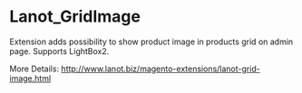 # Lanot_GridImage

Extension adds possibility to show product image in products grid on admin page. Supports LightBox2. 

More Details: http://www.lanot.biz/magento-extensions/lanot-grid-image.html